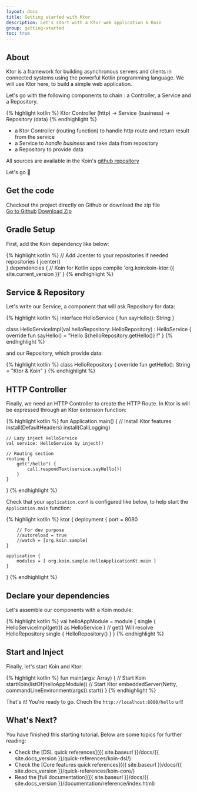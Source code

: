 ```yaml
---
layout: docs
title: Getting started with Ktor
description: Let's start with a Ktor web application & Koin
group: getting-started
toc: true
---
```


## About

Ktor is a framework for building asynchronous servers and clients in connected systems using the powerful Kotlin programming language. We will use Ktor here, to build a simple web application.

Let's go with the following components to chain : a Controller, a Service and a Repository.

{% highlight kotlin %}
Ktor Controller (http) -> Service (business) -> Repository (data)
{% endhighlight %}

- a Ktor Controller (routing function) to handle http route and return result from the service
- a Service to *handle business* and take data from repository
- a Repository to provide data

All sources are available in the Koin's [github repository](https://github.com/Ekito/koin-samples/tree/master/samples/ktor-hellowebapp)

Let's go 🚀

## Get the code

<div class="container">
  <div class="row">
    <div class="col-8">
      Checkout the project directly on Github or download the zip file
    </div>
    <div class="col">
      <a href="https://github.com/InsertKoinIO/getting-started-koin-ktor" class="btn btn-outline-primary mb-3 mb-md-0 mr-md-3">Go to Github</a>
      <a href="https://github.com/InsertKoinIO/getting-started-koin-ktor/archive/master.zip" class="btn btn-outline-info mb-3 mb-md-0 mr-md-3">Download Zip</a>
    </div>
  </div>
</div>

## Gradle Setup

First, add the Koin dependency like below:

{% highlight kotlin %}
// Add Jcenter to your repositories if needed
repositories {
    jcenter()    
}
dependencies {
    // Koin for Kotlin apps
    compile 'org.koin:koin-ktor:{{ site.current_version }}'
}
{% endhighlight %}

## Service & Repository

Let's write our Service, a component that will ask Repository for data:

{% highlight kotlin %}
interface HelloService {
    fun sayHello(): String
}

class HelloServiceImpl(val helloRepository: HelloRepository) : HelloService {
    override fun sayHello() = "Hello ${helloRepository.getHello()} !"
}
{% endhighlight %}

and our Repository, which provide data:

{% highlight kotlin %}
class HelloRepository {
    override fun getHello(): String = "Ktor & Koin"
}
{% endhighlight %}

## HTTP Controller

Finally, we need an HTTP Controller to create the HTTP Route. In Ktor is will be expressed through an Ktor extension function:

{% highlight kotlin %}
fun Application.main() {
    // Install Ktor features
    install(DefaultHeaders)
    install(CallLogging)

    // Lazy inject HelloService
    val service: HelloService by inject()

    // Routing section
    routing {
        get("/hello") {
            call.respondText(service.sayHello())
        }
    }
}
{% endhighlight %}

Check that your `application.conf` is configured like below, to help start the `Application.main` function:

{% highlight kotlin %}
ktor {
    deployment {
        port = 8080

        // For dev purpose
        //autoreload = true
        //watch = [org.koin.sample]
    }

    application {
        modules = [ org.koin.sample.HelloApplicationKt.main ]
    }
}
{% endhighlight %}

## Declare your dependencies

Let's assemble our components with a Koin module:

{% highlight kotlin %}
val helloAppModule = module {
    single { HelloServiceImpl(get()) as HelloService } // get() Will resolve HelloRepository
    single { HelloRepository() }
}
{% endhighlight %}

## Start and Inject

Finally, let's start Koin and Ktor:

{% highlight kotlin %}
fun main(args: Array<String>) {
    // Start Koin
    startKoin(listOf(helloAppModule))
    // Start Ktor
    embeddedServer(Netty, commandLineEnvironment(args)).start()
}
{% endhighlight %}

That's it! You're ready to go. Chech the `http://localhost:8080/hello` url!

## What's Next?

You have finished this starting tutorial. Below are some topics for further reading:

* Check the [DSL quick references]({{ site.baseurl }}/docs/{{ site.docs_version }}/quick-references/koin-dsl/)
* Check the [Core features quick references]({{ site.baseurl }}/docs/{{ site.docs_version }}/quick-references/koin-core/)
* Read the [full documentation]({{ site.baseurl }}/docs/{{ site.docs_version }}/documentation/reference/index.html)
